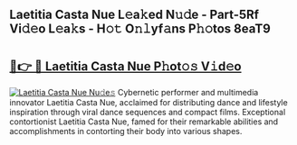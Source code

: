 ## Laetitia Casta Nue L𝚎a𝚔ed N𝚞𝚍e - Part-5Rf Vi𝚍𝚎o L𝚎a𝚔s - H𝚘𝚝 O𝚗𝚕yf𝚊ns P𝚑𝚘tos 8eaT9

# <h2><a href="http://kf6ibs.oniu.top/?m=Laetitia+Casta+Nue">🔗👉 🔴 Laetitia Casta Nue P𝚑ot𝚘𝚜 V𝚒d𝚎o</a></h2>

[![Laetitia Casta Nue Nu𝚍e𝚜](https://i.imgur.com/0qMVB7G.gif)](http://kf6ibs.oniu.top/?m=Laetitia+Casta+Nue)
Cybernetic performer and multimedia innovator Laetitia Casta Nue, acclaimed for distributing dance and lifestyle inspiration through viral dance sequences and compact films. Exceptional contortionist Laetitia Casta Nue, famed for their remarkable abilities and accomplishments in contorting their body into various shapes.  
